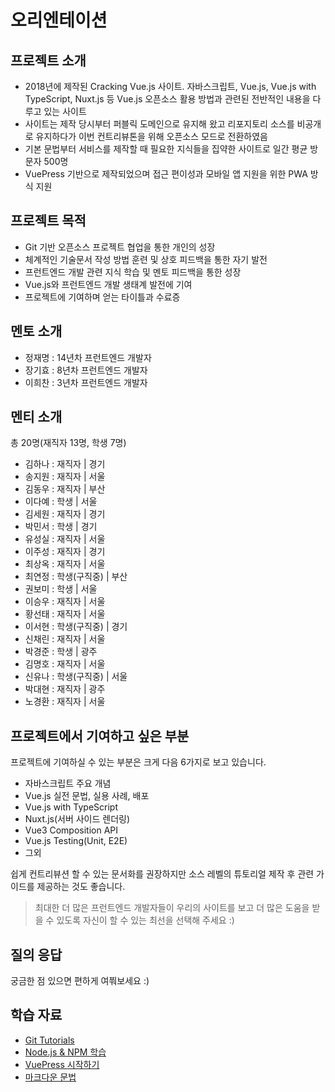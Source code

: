 # 오리엔테이션

## 프로젝트 소개

- 2018년에 제작된 Cracking Vue.js 사이트. 자바스크립트, Vue.js, Vue.js with TypeScript, Nuxt.js 등 Vue.js 오픈소스 활용 방법과 관련된 전반적인 내용을 다루고 있는 사이트
- 사이트는 제작 당시부터 퍼블릭 도메인으로 유지해 왔고 리포지토리 소스를 비공개로 유지하다가 이번 컨트리뷰톤을 위해 오픈소스 모드로 전환하였음
- 기본 문법부터 서비스를 제작할 때 필요한 지식들을 집약한 사이트로 일간 평균 방문자 500명
- VuePress 기반으로 제작되었으며 접근 편이성과 모바일 앱 지원을 위한 PWA 방식 지원

## 프로젝트 목적

- Git 기반 오픈소스 프로젝트 협업을 통한 개인의 성장
- 체계적인 기술문서 작성 방법 훈련 및 상호 피드백을 통한 자기 발전
- 프런트엔드 개발 관련 지식 학습 및 멘토 피드백을 통한 성장
- Vue.js와 프런트엔드 개발 생태계 발전에 기여
- 프로젝트에 기여하며 얻는 타이틀과 수료증

## 멘토 소개

- 정재명 : 14년차 프런트엔드 개발자
- 장기효 : 8년차 프런트엔드 개발자
- 이희찬 : 3년차 프런트엔드 개발자

## 멘티 소개

총 20명(재직자 13명, 학생 7명)

- 김하나 : 재직자 | 경기
- 송지원 : 재직자 | 서울
- 김동우 : 재직자 | 부산
- 이다예 : 학생 | 서울
- 김세원 : 재직자 | 경기
- 박민서 : 학생 | 경기
- 유성실 : 재직자 | 서울
- 이주성 : 재직자 | 경기
- 최상옥 : 재직자 | 서울
- 최연정 : 학생(구직중) | 부산
- 권보미 : 학생 | 서울
- 이승우 : 재직자 | 서울
- 황선태 : 재직자 | 서울
- 이서현 : 학생(구직중) | 경기
- 신채린 : 재직자 | 서울
- 박경준 : 학생 | 광주
- 김명호 : 재직자 | 서울
- 신유나 : 학생(구직중) | 서울
- 박대현 : 재직자 | 광주
- 노경환 : 재직자 | 서울

## 프로젝트에서 기여하고 싶은 부분

프로젝트에 기여하실 수 있는 부분은 크게 다음 6가지로 보고 있습니다.

- 자바스크립트 주요 개념
- Vue.js 실전 문법, 실용 사례, 배포
- Vue.js with TypeScript
- Nuxt.js(서버 사이드 렌더링)
- Vue3 Composition API
- Vue.js Testing(Unit, E2E)
- 그외

쉽게 컨트리뷰션 할 수 있는 문서화를 권장하지만 소스 레벨의 튜토리얼 
제작 후 관련 가이드를 제공하는 것도 좋습니다.

> 최대한 더 많은 프런트엔드 개발자들이 우리의 사이트를 보고 더 많은 도움을 받을 수 있도록 자신이 할 수 있는 최선을 선택해 주세요 :)

## 질의 응답

궁금한 점 있으면 편하게 여쭤보세요 :)

## 학습 자료

- [Git Tutorials](https://www.atlassian.com/git/tutorials)
- [Node.js & NPM 학습](https://www.inflearn.com/course/%ED%94%84%EB%9F%B0%ED%8A%B8%EC%97%94%EB%93%9C-%EC%9B%B9%ED%8C%A9/lecture/37370)
- [VuePress 시작하기](https://vuepress.vuejs.org/guide/getting-started.html)
- [마크다운 문법](https://www.markdownguide.org/basic-syntax/)